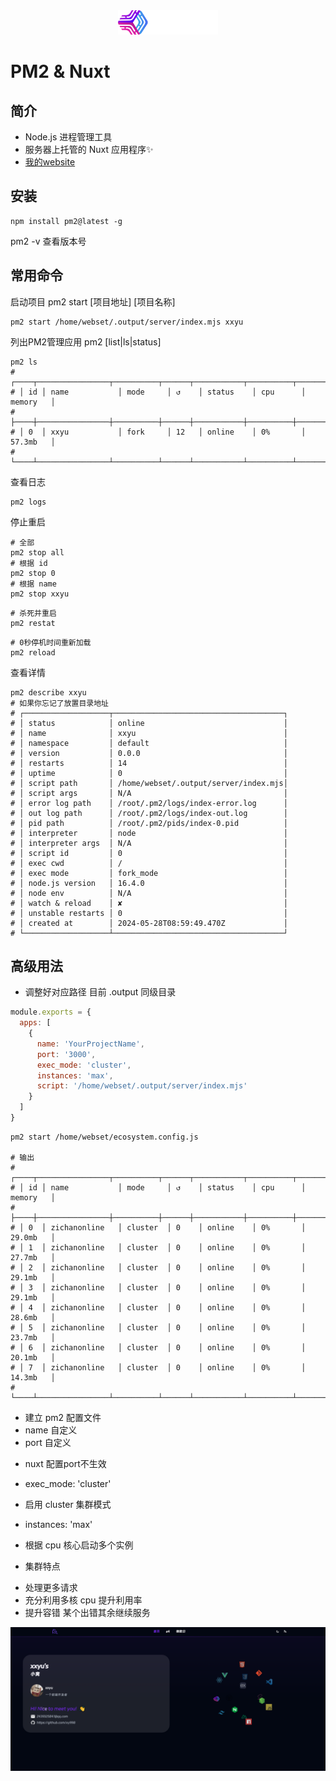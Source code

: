 <div align="center">
	<img src="./public/pm2-logo.png" width="160" />
</div>

# PM2 & Nuxt

## 简介
+ Node.js 进程管理工具
+ 服务器上托管的 Nuxt 应用程序✨
+ [我的website](https://xxyu.online)

## 安装

```
npm install pm2@latest -g
```

pm2 -v 查看版本号

## 常用命令

启动项目 pm2 start [项目地址] [项目名称]

```shell
pm2 start /home/webset/.output/server/index.mjs xxyu
```

列出PM2管理应用 pm2 [list|ls|status]

```shell
pm2 ls
# ┌────┬────────────────┬──────────┬──────┬───────────┬──────────┬──────────┐
# │ id │ name           │ mode     │ ↺    │ status    │ cpu      │ memory   │
# ├────┼────────────────┼──────────┼──────┼───────────┼──────────┼──────────┤
# │ 0  │ xxyu           │ fork     │ 12   │ online    │ 0%       │ 57.3mb   │
# └────┴────────────────┴──────────┴──────┴───────────┴──────────┴──────────┘
```

查看日志

```shell
pm2 logs
```

停止重启

```shell
# 全部
pm2 stop all
# 根据 id
pm2 stop 0
# 根据 name
pm2 stop xxyu
```

```shell
# 杀死并重启
pm2 restat
```

```shell
# 0秒停机时间重新加载
pm2 reload
```

查看详情

```shell
pm2 describe xxyu
# 如果你忘记了放置目录地址
# ┌───────────────────┬──────────────────────────────────────┐
# │ status            │ online                               │
# │ name              │ xxyu                                 │
# │ namespace         │ default                              │
# │ version           │ 0.0.0                                │
# │ restarts          │ 14                                   │
# │ uptime            │ 0                                    │
# │ script path       │ /home/webset/.output/server/index.mjs│
# │ script args       │ N/A                                  │
# │ error log path    │ /root/.pm2/logs/index-error.log      │
# │ out log path      │ /root/.pm2/logs/index-out.log        │
# │ pid path          │ /root/.pm2/pids/index-0.pid          │
# │ interpreter       │ node                                 │
# │ interpreter args  │ N/A                                  │
# │ script id         │ 0                                    │
# │ exec cwd          │ /                                    │
# │ exec mode         │ fork_mode                            │
# │ node.js version   │ 16.4.0                               │
# │ node env          │ N/A                                  │
# │ watch & reload    │ ✘                                    │
# │ unstable restarts │ 0                                    │
# │ created at        │ 2024-05-28T08:59:49.470Z             │
# └───────────────────┴──────────────────────────────────────┘
```

## 高级用法

+ 调整好对应路径 目前 .output 同级目录

```javascript
module.exports = {
  apps: [
    {
      name: 'YourProjectName',
      port: '3000',
      exec_mode: 'cluster',
      instances: 'max',
      script: '/home/webset/.output/server/index.mjs'
    }
  ]
}
```

```shell
pm2 start /home/webset/ecosystem.config.js

# 输出
# ┌────┬────────────────┬──────────┬──────┬───────────┬──────────┬──────────┐
# │ id │ name           │ mode     │ ↺    │ status    │ cpu      │ memory   │
# ├────┼────────────────┼──────────┼──────┼───────────┼──────────┼──────────┤
# │ 0  │ zichanonline   │ cluster  │ 0    │ online    │ 0%       │ 29.0mb   │
# │ 1  │ zichanonline   │ cluster  │ 0    │ online    │ 0%       │ 27.7mb   │
# │ 2  │ zichanonline   │ cluster  │ 0    │ online    │ 0%       │ 29.1mb   │
# │ 3  │ zichanonline   │ cluster  │ 0    │ online    │ 0%       │ 29.1mb   │
# │ 4  │ zichanonline   │ cluster  │ 0    │ online    │ 0%       │ 28.6mb   │
# │ 5  │ zichanonline   │ cluster  │ 0    │ online    │ 0%       │ 23.7mb   │
# │ 6  │ zichanonline   │ cluster  │ 0    │ online    │ 0%       │ 20.1mb   │
# │ 7  │ zichanonline   │ cluster  │ 0    │ online    │ 0%       │ 14.3mb   │
# └────┴────────────────┴──────────┴──────┴───────────┴──────────┴──────────┘
```

+ 建立 pm2 配置文件
+ name 自定义
+ port 自定义  

- nuxt 配置port不生效

+ exec_mode: 'cluster'  

- 启用 cluster 集群模式

+ instances: 'max'  

- 根据 cpu 核心启动多个实例

+ 集群特点  

- 处理更多请求  
- 充分利用多核 cpu 提升利用率  
- 提升容错 某个出错其余继续服务
<div align="center">
	<img src="./public/website.png" />
</div>